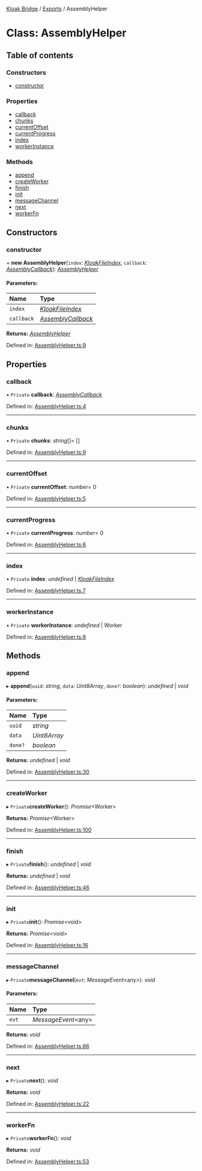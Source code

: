 [Kloak Bridge](../README.md) / [Exports](../modules.md) / AssemblyHelper

# Class: AssemblyHelper

## Table of contents

### Constructors

- [constructor](assemblyhelper.md#constructor)

### Properties

- [callback](assemblyhelper.md#callback)
- [chunks](assemblyhelper.md#chunks)
- [currentOffset](assemblyhelper.md#currentoffset)
- [currentProgress](assemblyhelper.md#currentprogress)
- [index](assemblyhelper.md#index)
- [workerInstance](assemblyhelper.md#workerinstance)

### Methods

- [append](assemblyhelper.md#append)
- [createWorker](assemblyhelper.md#createworker)
- [finish](assemblyhelper.md#finish)
- [init](assemblyhelper.md#init)
- [messageChannel](assemblyhelper.md#messagechannel)
- [next](assemblyhelper.md#next)
- [workerFn](assemblyhelper.md#workerfn)

## Constructors

### constructor

\+ **new AssemblyHelper**(`index`: [*KloakFileIndex*](../interfaces/kloakfileindex.md), `callback`: [*AssemblyCallback*](../modules.md#assemblycallback)): [*AssemblyHelper*](assemblyhelper.md)

#### Parameters:

Name | Type |
:------ | :------ |
`index` | [*KloakFileIndex*](../interfaces/kloakfileindex.md) |
`callback` | [*AssemblyCallback*](../modules.md#assemblycallback) |

**Returns:** [*AssemblyHelper*](assemblyhelper.md)

Defined in: [AssemblyHelper.ts:9](https://github.com/CoNET-project/kloak-bridge/blob/03b3a6b/src/AssemblyHelper.ts#L9)

## Properties

### callback

• `Private` **callback**: [*AssemblyCallback*](../modules.md#assemblycallback)

Defined in: [AssemblyHelper.ts:4](https://github.com/CoNET-project/kloak-bridge/blob/03b3a6b/src/AssemblyHelper.ts#L4)

___

### chunks

• `Private` **chunks**: *string*[]= []

Defined in: [AssemblyHelper.ts:9](https://github.com/CoNET-project/kloak-bridge/blob/03b3a6b/src/AssemblyHelper.ts#L9)

___

### currentOffset

• `Private` **currentOffset**: *number*= 0

Defined in: [AssemblyHelper.ts:5](https://github.com/CoNET-project/kloak-bridge/blob/03b3a6b/src/AssemblyHelper.ts#L5)

___

### currentProgress

• `Private` **currentProgress**: *number*= 0

Defined in: [AssemblyHelper.ts:6](https://github.com/CoNET-project/kloak-bridge/blob/03b3a6b/src/AssemblyHelper.ts#L6)

___

### index

• `Private` **index**: *undefined* \| [*KloakFileIndex*](../interfaces/kloakfileindex.md)

Defined in: [AssemblyHelper.ts:7](https://github.com/CoNET-project/kloak-bridge/blob/03b3a6b/src/AssemblyHelper.ts#L7)

___

### workerInstance

• `Private` **workerInstance**: *undefined* \| Worker

Defined in: [AssemblyHelper.ts:8](https://github.com/CoNET-project/kloak-bridge/blob/03b3a6b/src/AssemblyHelper.ts#L8)

## Methods

### append

▸ **append**(`uuid`: *string*, `data`: *Uint8Array*, `done?`: *boolean*): *undefined* \| *void*

#### Parameters:

Name | Type |
:------ | :------ |
`uuid` | *string* |
`data` | *Uint8Array* |
`done?` | *boolean* |

**Returns:** *undefined* \| *void*

Defined in: [AssemblyHelper.ts:30](https://github.com/CoNET-project/kloak-bridge/blob/03b3a6b/src/AssemblyHelper.ts#L30)

___

### createWorker

▸ `Private`**createWorker**(): *Promise*<Worker\>

**Returns:** *Promise*<Worker\>

Defined in: [AssemblyHelper.ts:100](https://github.com/CoNET-project/kloak-bridge/blob/03b3a6b/src/AssemblyHelper.ts#L100)

___

### finish

▸ `Private`**finish**(): *undefined* \| *void*

**Returns:** *undefined* \| *void*

Defined in: [AssemblyHelper.ts:46](https://github.com/CoNET-project/kloak-bridge/blob/03b3a6b/src/AssemblyHelper.ts#L46)

___

### init

▸ `Private`**init**(): *Promise*<void\>

**Returns:** *Promise*<void\>

Defined in: [AssemblyHelper.ts:16](https://github.com/CoNET-project/kloak-bridge/blob/03b3a6b/src/AssemblyHelper.ts#L16)

___

### messageChannel

▸ `Private`**messageChannel**(`evt`: *MessageEvent*<any\>): *void*

#### Parameters:

Name | Type |
:------ | :------ |
`evt` | *MessageEvent*<any\> |

**Returns:** *void*

Defined in: [AssemblyHelper.ts:86](https://github.com/CoNET-project/kloak-bridge/blob/03b3a6b/src/AssemblyHelper.ts#L86)

___

### next

▸ `Private`**next**(): *void*

**Returns:** *void*

Defined in: [AssemblyHelper.ts:22](https://github.com/CoNET-project/kloak-bridge/blob/03b3a6b/src/AssemblyHelper.ts#L22)

___

### workerFn

▸ `Private`**workerFn**(): *void*

**Returns:** *void*

Defined in: [AssemblyHelper.ts:53](https://github.com/CoNET-project/kloak-bridge/blob/03b3a6b/src/AssemblyHelper.ts#L53)
